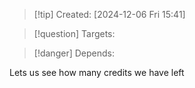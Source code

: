 
>[!tip] Created: [2024-12-06 Fri 15:41]

>[!question] Targets: 

>[!danger] Depends: 

Lets us see how many credits we have left
